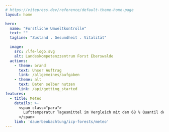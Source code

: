 ```yaml
---
# https://vitepress.dev/reference/default-theme-home-page
layout: home

hero:
  name: "Forstliche Umweltkontrolle"
  text: ""
  tagline: "Zustand . Gesundheit . Vitalität"

  image:
    src: /lfe-logo.svg
    alt: Landeskompetenzzentrum Forst Eberswalde
  actions:
    - theme: brand
      text: Unser Auftrag
      link: /allgemeines/aufgaben
    - theme: alt
      text: Daten selber nutzen
      link: /api/getting_started
features:
  - title: Meteo
    details: >-
      <span class="para">
        Lufttemperatur Tagesmittel im Vergleich mit dem 68 % Quantil der in der Zeitreihe 1951-vergangenes Jahr an der Station gemessenen Tagesmitteltemperaturen
      </span>
    link: 'dauerbeobachtung/icp-forests/meteo'
---
```


